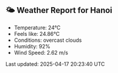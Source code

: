 <!-- WEATHER-START -->
## 🌤 Weather Report for Hanoi

- Temperature: 24°C
- Feels like: 24.86°C
- Conditions: overcast clouds
- Humidity: 92%
- Wind Speed: 2.62 m/s

Last updated: 2025-04-17 20:23:40 UTC
<!-- WEATHER-END -->
